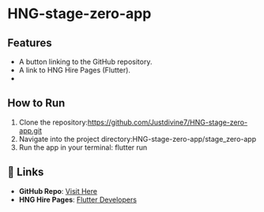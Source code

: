 # HNG-stage-zero-app

##  Features
- A button linking to the GitHub repository.
- A link to HNG Hire Pages (Flutter).
- 
##  How to Run
1. Clone the repository:https://github.com/Justdivine7/HNG-stage-zero-app.git
2. Navigate into the project directory:HNG-stage-zero-app/stage_zero-app
3. Run the app in your terminal: flutter run

## 🔗 Links
- **GitHub Repo**: [Visit Here](https://github.com/Justdivine7/HNG-stage-zero-app/tree/main)
- **HNG Hire Pages**: [Flutter Developers](https://hng.tech/hire/flutter-developers)
